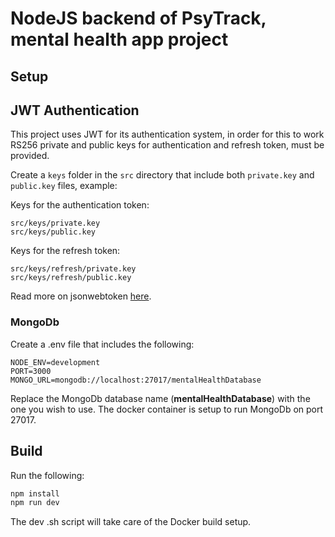 # NodeJS backend of PsyTrack, mental health app project

## Setup

## JWT Authentication

This project uses JWT for its authentication system, in order for this to work RS256 private and public keys for authentication and refresh token, must be provided.

Create a `keys` folder in the `src` directory that include both `private.key` and `public.key` files, example:

Keys for the authentication token:

```
src/keys/private.key
src/keys/public.key
```

Keys for the refresh token:

```
src/keys/refresh/private.key
src/keys/refresh/public.key
```

Read more on jsonwebtoken [here](https://github.com/auth0/node-jsonwebtoken).

### MongoDb

Create a .env file that includes the following:

```
NODE_ENV=development
PORT=3000
MONGO_URL=mongodb://localhost:27017/mentalHealthDatabase
```

Replace the MongoDb database name (__mentalHealthDatabase__) with the one you wish to use. The docker container is setup to run MongoDb on port 27017.

## Build

Run the following:

```sh
npm install
npm run dev
```

The dev .sh script will take care of the Docker build setup.
